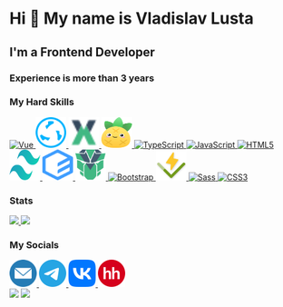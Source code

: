 # Hi 👋 My name is Vladislav Lusta

## I'm a Frontend Developer

### Experience is more than 3 years

### My Hard Skills

<div>
  <a href="https://vuejs.org/" target="_blank" rel="noreferrer" title="Vue">
    <img src="https://raw.githubusercontent.com/danielcranney/readme-generator/main/public/icons/skills/vuejs-colored.svg" width="54" height="54" alt="Vue" />
  </a>

  <a href="https://quasar.dev/" target="_blank" rel="noreferrer" title="Quasar">
    <img src="quasar.svg" width="54" height="54" alt="quasar" />
  </a>

  <a href="https://vuex.vuejs.org/" target="_blank" rel="noreferrer" title="Vuex">
    <img src="vuex.svg" width="54" height="54" alt="Vuex" />
  </a>

  <a href="https://pinia.vuejs.org/" target="_blank" rel="noreferrer" title="Pinia">
    <img src="pinia.svg" width="54" height="54" alt="Pinia" />
  </a>

  <a href="https://www.typescriptlang.org/" target="_blank" rel="noreferrer" title="TypeScript">
    <img src="https://raw.githubusercontent.com/danielcranney/readme-generator/main/public/icons/skills/typescript-colored.svg" width="54" height="54" alt="TypeScript" />
  </a>

  <a href="https://developer.mozilla.org/en-US/docs/Web/JavaScript" target="_blank" rel="noreferrer" title="JavaScript">
    <img src="https://raw.githubusercontent.com/danielcranney/readme-generator/main/public/icons/skills/javascript-colored.svg" width="54" height="54" alt="JavaScript" />
  </a>

  <a href="https://developer.mozilla.org/en-US/docs/Glossary/HTML5" target="_blank" rel="noreferrer" title="HTML">
    <img src="https://raw.githubusercontent.com/danielcranney/readme-generator/main/public/icons/skills/html5-colored.svg" width="54" height="54" alt="HTML5" />
  </a>
</div>

<div>
  <a href="https://tailwindcss.com/" target="_blank" rel="noreferrer" title="Tailwind">
    <img src="tailwind.svg" width="54" height="54" alt="Tailwind" />
  </a>
  
  <a href="https://element-plus.org/en-US/" target="_blank" rel="noreferrer" title="Element plus">
    <img src="element-plus.svg" width="54" height="54" alt="Element plus" />
  </a>

  <a href="https://primevue.org/" target="_blank" rel="noreferrer" title="Prime vue">
    <img src="prime-vue.svg" width="54" height="54" alt="Prime vue" />
  </a>

  <a href="https://getbootstrap.com/" target="_blank" rel="noreferrer" title="Bootstrap">
    <img src="https://raw.githubusercontent.com/danielcranney/readme-generator/main/public/icons/skills/bootstrap-colored.svg" width="54" height="54" alt="Bootstrap" />
  </a>

  <a href="https://vitest.dev/" target="_blank" rel="noreferrer" title="Vitest">
    <img src="vitest.svg" width="54" height="54" alt="vitest" />
  </a>

  <a href="https://sass-lang.com/" target="_blank" rel="noreferrer" title="SASS">
    <img src="https://raw.githubusercontent.com/danielcranney/readme-generator/main/public/icons/skills/sass-colored.svg" width="54" height="54" alt="Sass" />
  </a>

  <a href="https://www.w3.org/TR/CSS/#css" target="_blank" rel="noreferrer" title="CSS">
    <img src="https://raw.githubusercontent.com/danielcranney/readme-generator/main/public/icons/skills/css3-colored.svg" width="54" height="54" alt="CSS3" />
  </a>
</div>

### Stats

<a href="https://github.com/Lustach">
  <img height="180em" src="https://github-readme-stats-eight-theta.vercel.app/api?username=Lustach&show_icons=true&theme=vue-dark&include_all_commits=true&count_private=true" />
  <img height="180em" src="https://github-readme-stats-eight-theta.vercel.app/api/top-langs/?username=Lustach&layout=compact&exclude_lang=java+r&theme=vue-dark" />
</a>

### My Socials

<div>
  <a href="mailto:lusta.vlad2001@gmail.com" target="_blank" rel="noreferrer" title="email">
    <img src="email.svg" width="48" height="48" alt="email"/>
  </a>

  <a href="https://t.me/Lustach" target="_blank" rel="noreferrer" title="telegram">
    <img src="telegram.svg" width="48" height="48" alt="telegram"/>
  </a>

  <a href="https://vk.com/darwinx64" target="_blank" rel="noreferrer" title="vk">
    <img src="vk.svg" width="48" height="48" alt="vk"/>
  </a>

  <a href="https://krasnodar.hh.ru/resume/d35c57baff0728b9b40039ed1f4c534a526557" target="_blank" rel="noreferrer" title="hh">
    <img src="hh.svg" width="48" height="48" alt="hh" />
  </a>
</div>

<img src="https://badges.pufler.dev/visits/Lustach/Lustach?style=flat-square&color=6875f5&logo=github" />
<img src="https://badges.pufler.dev/visits/Lustach/Lustach" />